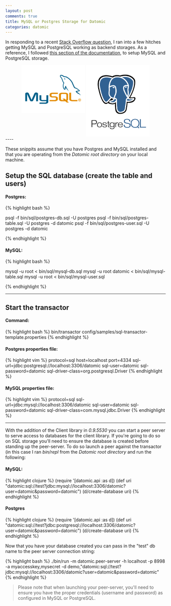 ```yaml
---
layout: post
comments: true
title: MySQL or Postgres Storage for Datomic
categories: datomic
---
```


In responding to a recent [Stack Overflow question](http://stackoverflow.com/questions/43422828/datomic-pro-bin-run-no-suitable-driver-found/43615059#43615059), 
 I ran into a few hitches getting MySQL and PostgreSQL working as backend storages.  As a reference, I followed [this section of the documentation](http://docs.datomic.com/storage.html#sec-5), to setup MySQL and PostgreSQL storage.

<center>
<img src="/images/mysql.jpg" alt="MySQL logo" style="width: 200px;" align="bottom"/>
<img src="/images/postgresql.png" alt="Postgresql logo" style="width: 200px;" align="top"/>
</center>
----

These snippits assume that you have Postgres and MySQL installed and that you are operating from the _Datomic root directory_ on your local machine.  

## Setup the SQL database (create the table and users)


#### Postgres:

{% highlight bash %}

psql -f bin/sql/postgres-db.sql -U postgres
psql -f bin/sql/postgres-table.sql -U postgres -d datomic
psql -f bin/sql/postgres-user.sql -U postgres -d datomic

{% endhighlight %}

#### MySQL:

{% highlight bash %}

mysql -u root < bin/sql/mysql-db.sql 
mysql -u root datomic < bin/sql/mysql-table.sql
mysql -u root < bin/sql/mysql-user.sql 

{% endhighlight %}

----
## Start the transactor


#### Command:

{% highlight bash %}
bin/transactor config/samples/sql-transactor-template.properties 
{% endhighlight %}

#### Postgres properties file:

{% highlight vim %}
protocol=sql
host=localhost
port=4334
sql-url=jdbc:postgresql://localhost:3306/datomic
sql-user=datomic
sql-password=datomic
sql-driver-class=org.postgresql.Driver
{% endhighlight %}


#### MySQL properties file:

{% highlight vim %}
protocol=sql
sql-url=jdbc:mysql://localhost:3306/datomic
sql-user=datomic
sql-password=datomic
sql-driver-class=com.mysql.jdbc.Driver
{% endhighlight %}

----

With the addition of the Client library in _0.9.5530_ you can start a peer server to serve access to databases for the client library.  If you're going to do so on SQL storage you'll need to ensure the database is created before standing up the peer-server.  To do so launch a peer against the transactor (in this case I ran _bin/repl_ from the _Datomic root directory_ and run the following:

#### MySQL:

{% highlight clojure %}
(require '[datomic.api :as d])
(def uri "datomic:sql://test?jdbc:mysql://localhost:3306/datomic?user=datomic&password=datomic")
(d/create-database uri)
{% endhighlight %}

#### Postgres

{% highlight clojure %}
(require '[datomic.api :as d])
(def uri "datomic:sql://test?jdbc:postgresql://localhost:3306/datomic?user=datomic&password=datomic")
(d/create-database uri)
{% endhighlight %} 

Now that you have your database created you can pass in the "test" db name to the peer server connection string:

{% highlight bash %}
./bin/run -m datomic.peer-server -h localhost -p 8998 -a myaccesskey,mysecret -d demo,"datomic:sql://test?jdbc:mysql://localhost:3306/datomic?user=datomic&password=datomic"
{% endhighlight %}

>Please note that when launching your peer-server, you'll need to ensure you have the proper credentials (username and password) as configured in MySQL or PostgreSQL.
